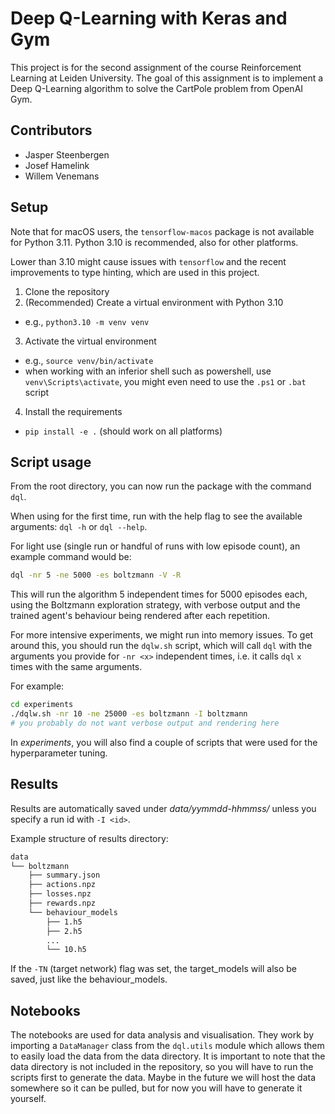 # Deep Q-Learning with Keras and Gym

This project is for the second assignment of the course Reinforcement Learning at Leiden University.
The goal of this assignment is to implement a Deep Q-Learning algorithm to solve the CartPole problem from OpenAI Gym.

## Contributors

- Jasper Steenbergen
- Josef Hamelink
- Willem Venemans

## Setup

Note that for macOS users, the `tensorflow-macos` package is not available for Python 3.11.
Python 3.10 is recommended, also for other platforms.

Lower than 3.10 might cause issues with `tensorflow` and the recent improvements to type hinting, which are used in this project.

1. Clone the repository
2. (Recommended) Create a virtual environment with Python 3.10
  - e.g., `python3.10 -m venv venv`
3. Activate the virtual environment
  - e.g., `source venv/bin/activate`
  - when working with an inferior shell such as powershell, use `venv\Scripts\activate`, you might even need to use the `.ps1` or `.bat` script
4. Install the requirements
  - `pip install -e .` (should work on all platforms)

## Script usage

From the root directory, you can now run the package with the command `dql`.

When using for the first time, run with the help flag to see the available arguments: `dql -h` or `dql --help`.

For light use (single run or handful of runs with low episode count), an example command would be:

```bash
dql -nr 5 -ne 5000 -es boltzmann -V -R
```

This will run the algorithm 5 independent times for 5000 episodes each, using the Boltzmann exploration strategy, with verbose output and the trained agent's behaviour being rendered after each repetition.

For more intensive experiments, we might run into memory issues.
To get around this, you should run the `dqlw.sh` script, which will call `dql` with the arguments you provide for `-nr <x>` independent times, i.e. it calls `dql` `x` times with the same arguments.

For example:

```bash
cd experiments
./dqlw.sh -nr 10 -ne 25000 -es boltzmann -I boltzmann
# you probably do not want verbose output and rendering here
```

In _experiments_, you will also find a couple of scripts that were used for the hyperparameter tuning.

## Results

Results are automatically saved under _data/yymmdd-hhmmss/_ unless you specify a run id with `-I <id>`.

Example structure of results directory:

```bash
data
└── boltzmann
    ├── summary.json
    ├── actions.npz
    ├── losses.npz
    ├── rewards.npz
    └── behaviour_models
        ├── 1.h5
        ├── 2.h5
        ...
        └── 10.h5
```

If the `-TN` (target network) flag was set, the target_models will also be saved, just like the behaviour_models.

## Notebooks

The notebooks are used for data analysis and visualisation.
They work by importing a `DataManager` class from the `dql.utils` module which allows them to easily load the data from the data directory.
It is important to note that the data directory is not included in the repository, so you will have to run the scripts first to generate the data.
Maybe in the future we will host the data somewhere so it can be pulled, but for now you will have to generate it yourself.
